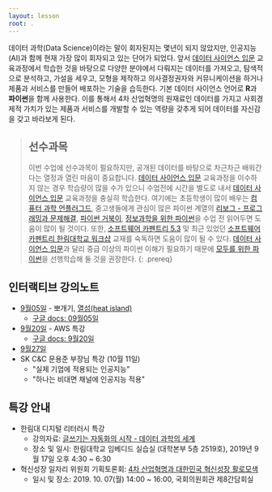 ```yaml
---
layout: lesson
root: .
---
```



데이터 과학(Data Science)이라는 말이 회자된지는 몇년이 되지 않았지만, 인공지능(AI)과 함께 현재 가장 많이 회자되고 있는 단어가 되었다.
앞서 [데이터 사이언스 입문](https://statkclee.github.io/yonsei/) 교육과정에서 학습한 것을 바탕으로 다양한 분야에서 다뤄지는 데이터를 가져오고, 탐색적으로 분석하고, 가설을 세우고, 모형을 제작하고 의사결정권자와 커뮤니케이션을 하거나 제품과 서비스를 만들어 배포하는 기술을 습득한다. 기본 데이터 사이언스 언어로 **R**과 **파이썬**을 함께 사용한다.
이를 통해서 4차 산업혁명의 원재료인 데이터를 가지고 사회경제적 가치가 있는 제품과 서비스를 개발할 수 있는 역량을 갖추게 되어 데이터를 자신감을 갖고 바라보게 된다.

> ## 선수과목
>
> 이번 수업에 선수과목이 필요하지만, 공개된 데이터를 바탕으로 차근차근 배워간다는 열정과 열린 마음이 중요합니다.
> [데이터 사이언스 입문](https://statkclee.github.io/yonsei/) 교육과정을 이수하지 않는 경우
> 학습량이 많을 수가 있으니 수업전에 시간을 별도로 내서 
> [데이터 사이언스 입문](https://statkclee.github.io/yonsei/) 교육과정을 충실히 학습한다.
> 여기에는 초등학생이 많이 배우는 [컴퓨터 과학 언플러그드](http://statkclee.github.io/unplugged),
> 중고생들에게 관심이 많은 파이썬 계열의 [리보그 - 프로그래밍과 문제해결](https://statkclee.github.io/code-perspectives/),
> [파이썬 거북이](http://swcarpentry.github.io/python-novice-turtles/index-kr.html), [정보과학을 위한 파이썬](https://statkclee.github.io/pythonlearn-kr/)을 
> 수업 전 읽어두면 도움이 많이 될 것이다. 또한, [소프트웨어 카펜트리 5.3](http://statkclee.github.io/swcarpentry-version-5-3-new/) 및
> 최근 있었던 [소프트웨어 카펜트리 한림대학교 워크샵](https://statkclee.github.io/2018-10-27-hallym/) 교재를 숙독하면 도움이 많이 될 수 있다.
> [데이터 사이언스 입문](https://statkclee.github.io/yonsei/)과 달리 중급 이상의 파이썬 이해가 필요하기 때문에 [모두를 위한 파이썬](https://statkclee.github.io/pythonlearn-kr/)을 선행학습해 둘 것을 권장한다.
{: .prereq}

## 인터랙티브 강의노트

- [9월05일](https://etherpad.net/p/de-2019-09-05) - 뽀개기, [열섬(heat island)](https://github.com/shd04121/heat_island_ds_yonsei)
    - [구글 docs: 09월05일](https://docs.google.com/document/d/13JxRp6Xq4lW33UGr--paF4OBi7etBsOSSDeYQm51km8)
- [9월20일](https://etherpad.net/p/de-2019-09-20) - AWS 특강
    - [구글 docs: 9월20일](https://docs.google.com/document/d/1GfpdQ0A9_d1ICFeutBO2nS6FuM0MeJ5nbCI1rgeEfaQ/edit?usp=sharing)
- [9월27일](https://docs.google.com/document/d/18XEUkLKgGpYT1UwA1-9BdWHyP4ySu3_rBzDg4fkBb5c/edit?usp=sharing)
- SK C&C 문용준 부장님 특강 (10월 11일)
    - "실제 기업에 적용되는 인공지능"
    - "하나는 비대면 채널에 인공지능 적용"

## 특강 안내

- 한림대 디지털 리터러시 특강
    - 강의자료: [글쓰기는 자동화의 시작 - 데이터 과학의 세계](https://statkclee.github.io/ds-authoring/ds-digital-literacy.html#/) 
    - 장소 및 일시: 한림대학교 임베디드 실습실 (대학본부 5층 2519호), 2019년 9월 17일 오후 4:30 ~ 6:30
- 혁신성장 일자리 위원회 기획토론회: [4차 산업혁명과 대한민국 혁신성장 활로모색](https://statkclee.github.io/ds-authoring/ds-4th-ir.html)
    -  일시 및 장소: 2019. 10. 07(월) 14:00 ~ 16:00, 국회의원회관 제8간담회실
